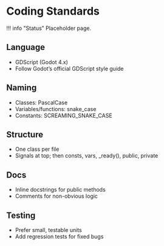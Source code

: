# Coding Standards

!!! info "Status"
    Placeholder page.

## Language
- GDScript (Godot 4.x)
- Follow Godot’s official GDScript style guide

## Naming
- Classes: PascalCase
- Variables/functions: snake_case
- Constants: SCREAMING_SNAKE_CASE

## Structure
- One class per file
- Signals at top; then consts, vars, _ready(), public, private

## Docs
- Inline docstrings for public methods
- Comments for non-obvious logic

## Testing
- Prefer small, testable units
- Add regression tests for fixed bugs
